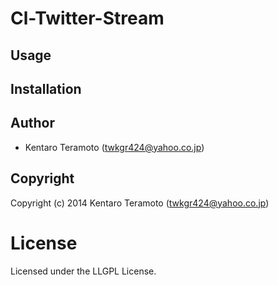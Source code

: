 # Cl-Twitter-Stream

## Usage

## Installation

## Author

* Kentaro Teramoto (twkgr424@yahoo.co.jp)

## Copyright

Copyright (c) 2014 Kentaro Teramoto (twkgr424@yahoo.co.jp)

# License

Licensed under the LLGPL License.
